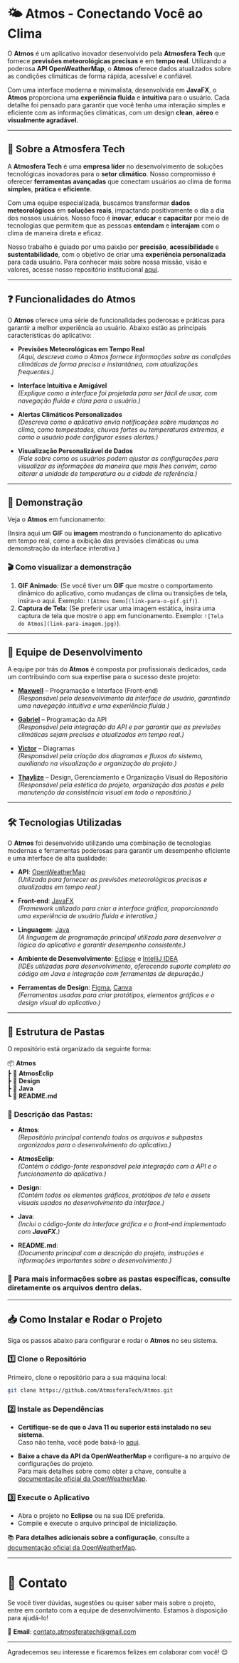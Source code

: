 # 🌤️ **Atmos - Conectando Você ao Clima**

O **Atmos** é um aplicativo inovador desenvolvido pela **Atmosfera Tech** que fornece **previsões meteorológicas precisas** e em **tempo real**. Utilizando a poderosa **API OpenWeatherMap**, o **Atmos** oferece dados atualizados sobre as condições climáticas de forma rápida, acessível e confiável.

Com uma interface moderna e minimalista, desenvolvida em **JavaFX**, o **Atmos** proporciona uma **experiência fluida** e **intuitiva** para o usuário. Cada detalhe foi pensado para garantir que você tenha uma interação simples e eficiente com as informações climáticas, com um design **clean**, **aéreo** e **visualmente agradável**.

---

## 🏢 **Sobre a Atmosfera Tech**

A **Atmosfera Tech** é uma **empresa líder** no desenvolvimento de soluções tecnológicas inovadoras para o **setor climático**. Nosso compromisso é oferecer **ferramentas avançadas** que conectam usuários ao clima de forma **simples**, **prática** e **eficiente**.

Com uma equipe especializada, buscamos transformar **dados meteorológicos** em **soluções reais**, impactando positivamente o dia a dia dos nossos usuários. Nosso foco é **inovar**, **educar** e **capacitar** por meio de tecnologias que permitem que as pessoas **entendam** e **interajam** com o clima de maneira direta e eficaz.

Nosso trabalho é guiado por uma paixão por **precisão**, **acessibilidade** e **sustentabilidade**, com o objetivo de criar uma **experiência personalizada** para cada usuário.
Para conhecer mais sobre nossa missão, visão e valores, acesse nosso repositório institucional [aqui](#).

---

## ❓ **Funcionalidades do Atmos**

O **Atmos** oferece uma série de funcionalidades poderosas e práticas para garantir a melhor experiência ao usuário. Abaixo estão as principais características do aplicativo:

- **Previsões Meteorológicas em Tempo Real**  
  _(Aqui, descreva como o Atmos fornece informações sobre as condições climáticas de forma precisa e instantânea, com atualizações frequentes.)_

- **Interface Intuitiva e Amigável**  
  _(Explique como a interface foi projetada para ser fácil de usar, com navegação fluida e clara para o usuário.)_

- **Alertas Climáticos Personalizados**  
  _(Descreva como o aplicativo envia notificações sobre mudanças no clima, como tempestades, chuvas fortes ou temperaturas extremas, e como o usuário pode configurar esses alertas.)_

- **Visualização Personalizável de Dados**  
  _(Fale sobre como os usuários podem ajustar as configurações para visualizar as informações da maneira que mais lhes convém, como alterar a unidade de temperatura ou a cidade de referência.)_

---

## 🚀 **Demonstração**

Veja o **Atmos** em funcionamento:

(Insira aqui um **GIF** ou **imagem** mostrando o funcionamento do aplicativo em tempo real, como a exibição das previsões climáticas ou uma demonstração da interface interativa.)

### 🎬 **Como visualizar a demonstração**
1. **GIF Animado**: (Se você tiver um **GIF** que mostre o comportamento dinâmico do aplicativo, como mudanças de clima ou transições de tela, insira-o aqui. Exemplo: `![Atmos Demo](link-para-o-gif.gif)`).
2. **Captura de Tela**: (Se preferir usar uma imagem estática, insira uma captura de tela que mostre o app em funcionamento. Exemplo: `![Tela do Atmos](link-para-imagem.jpg)`).

---

## 👥 **Equipe de Desenvolvimento**

A equipe por trás do **Atmos** é composta por profissionais dedicados, cada um contribuindo com sua expertise para o sucesso deste projeto:

- [**Maxwell**](https://github.com/MaxwellMaciel) – Programação e Interface (Front-end)  
  _(Responsável pelo desenvolvimento da interface do usuário, garantindo uma navegação intuitiva e uma experiência fluida.)_

- [**Gabriel**](https://github.com/gabrielviniciussc) – Programação da API  
  _(Responsável pela integração da API e por garantir que as previsões climáticas sejam precisas e atualizadas em tempo real.)_

- [**Victor**](https://github.com/Victor0041) – Diagramas  
  _(Responsável pela criação dos diagramas e fluxos do sistema, auxiliando na visualização e organização do projeto.)_

- [**Thaylize**](https://github.com/thaylizesant0s) – Design, Gerenciamento e Organização Visual do Repositório  
  _(Responsável pela estética do projeto, organização das pastas e pela manutenção da consistência visual em todo o repositório.)_


---

## 🛠️ **Tecnologias Utilizadas**

O **Atmos** foi desenvolvido utilizando uma combinação de tecnologias modernas e ferramentas poderosas para garantir um desempenho eficiente e uma interface de alta qualidade:

- **API**: [OpenWeatherMap](https://openweathermap.org/)  
  _(Utilizada para fornecer as previsões meteorológicas precisas e atualizadas em tempo real.)_

- **Front-end**: [JavaFX](https://openjfx.io/)  
  _(Framework utilizado para criar a interface gráfica, proporcionando uma experiência de usuário fluida e interativa.)_

- **Linguagem**: [Java](https://www.java.com/)  
  _(A linguagem de programação principal utilizada para desenvolver a lógica do aplicativo e garantir desempenho consistente.)_

- **Ambiente de Desenvolvimento**: [Eclipse](https://www.eclipse.org/) e [IntelliJ IDEA](https://www.jetbrains.com/idea/)  
  _(IDEs utilizadas para desenvolvimento, oferecendo suporte completo ao código em Java e integração com ferramentas de depuração.)_

- **Ferramentas de Design**: [Figma](https://www.figma.com/), [Canva](https://www.canva.com/)  
  _(Ferramentas usadas para criar protótipos, elementos gráficos e o design visual do aplicativo.)_

---

## 📂 **Estrutura de Pastas**

O repositório está organizado da seguinte forma:

📦 **Atmos**  
 ┣ 📂 **AtmosEclip**  
 ┣ 📂 **Design**  
 ┣ 📂 **Java**  
 ┗ 📜 **README.md**

### 📁 **Descrição das Pastas**:

- **Atmos**:  
  _(Repositório principal contendo todos os arquivos e subpastas organizados para o desenvolvimento do aplicativo.)_

- **AtmosEclip**:  
  _(Contém o código-fonte responsável pela integração com a API e o funcionamento do aplicativo.)_

- **Design**:  
  _(Contém todos os elementos gráficos, protótipos de tela e assets visuais usados no desenvolvimento da interface.)_

- **Java**:  
  _(Inclui o código-fonte da interface gráfica e o front-end implementado com **JavaFX**.)_

- **README.md**:  
  _(Documento principal com a descrição do projeto, instruções e informações importantes sobre o desenvolvimento.)_

### 📌 **Para mais informações sobre as pastas específicas**, consulte diretamente os arquivos dentro delas.
---

## 📥 **Como Instalar e Rodar o Projeto**

Siga os passos abaixo para configurar e rodar o **Atmos** no seu sistema.

### 1️⃣ **Clone o Repositório**

Primeiro, clone o repositório para a sua máquina local:

```bash
git clone https://github.com/AtmosferaTech/Atmos.git
````

### 2️⃣ **Instale as Dependências**

- **Certifique-se de que o Java 11 ou superior está instalado no seu sistema.**  
  Caso não tenha, você pode baixá-lo [aqui](https://www.oracle.com/java/technologies/javase-jdk11-downloads.html).

- **Baixe a chave da API da OpenWeatherMap** e configure-a no arquivo de configurações do projeto.  
  Para mais detalhes sobre como obter a chave, consulte a [documentação oficial da OpenWeatherMap](https://openweathermap.org/appid).

### 3️⃣ **Execute o Aplicativo**

- Abra o projeto no **Eclipse** ou na sua IDE preferida.
- Compile e execute o arquivo principal de inicialização.

📚 **Para detalhes adicionais sobre a configuração**, consulte a [documentação oficial da OpenWeatherMap](https://openweathermap.org/).

---

# 📩 **Contato**

Se você tiver dúvidas, sugestões ou quiser saber mais sobre o projeto, entre em contato com a equipe de desenvolvimento. Estamos à disposição para ajudá-lo!

📧 **Email**: [contato.atmosferatech@gmail.com](mailto:contato.atmosferatech@gmail.com)

---

Agradecemos seu interesse e ficaremos felizes em colaborar com você! 😊




